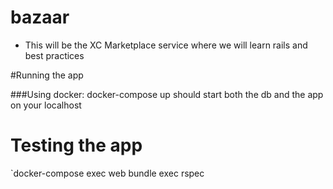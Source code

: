 # bazaar

* This will be the XC Marketplace service where we will learn rails and best practices

#Running the app

###Using docker:
docker-compose up should start both the db and the app on your localhost

# Testing the app
`docker-compose exec web bundle exec rspec <file name>
